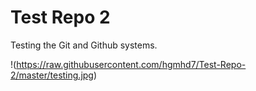 # Test Repo 2

Testing the Git and Github systems.

!(https://raw.githubusercontent.com/hgmhd7/Test-Repo-2/master/testing.jpg)
